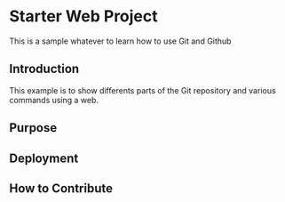 # Starter Web Project
This is a sample whatever to learn how to use Git and Github

## Introduction
This example is to show differents parts of the Git repository and various commands using a web.

## Purpose

## Deployment

## How to Contribute

